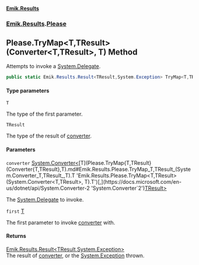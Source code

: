 #### [Emik.Results](index.md 'index')
### [Emik.Results](Emik.Results.md 'Emik.Results').[Please](Please.md 'Emik.Results.Please')

## Please.TryMap<T,TResult>(Converter<T,TResult>, T) Method

Attempts to invoke a [System.Delegate](https://docs.microsoft.com/en-us/dotnet/api/System.Delegate 'System.Delegate').

```csharp
public static Emik.Results.Result<TResult,System.Exception> TryMap<T,TResult>(System.Converter<T,TResult> converter, T first);
```
#### Type parameters

<a name='Emik.Results.Please.TryMap_T,TResult_(System.Converter_T,TResult_,T).T'></a>

`T`

The type of the first parameter.

<a name='Emik.Results.Please.TryMap_T,TResult_(System.Converter_T,TResult_,T).TResult'></a>

`TResult`

The type of the result of [converter](Please.TryMap{T,TResult}(Converter{T,TResult},T).md#Emik.Results.Please.TryMap_T,TResult_(System.Converter_T,TResult_,T).converter 'Emik.Results.Please.TryMap<T,TResult>(System.Converter<T,TResult>, T).converter').
#### Parameters

<a name='Emik.Results.Please.TryMap_T,TResult_(System.Converter_T,TResult_,T).converter'></a>

`converter` [System.Converter&lt;](https://docs.microsoft.com/en-us/dotnet/api/System.Converter-2 'System.Converter`2')[T](Please.TryMap{T,TResult}(Converter{T,TResult},T).md#Emik.Results.Please.TryMap_T,TResult_(System.Converter_T,TResult_,T).T 'Emik.Results.Please.TryMap<T,TResult>(System.Converter<T,TResult>, T).T')[,](https://docs.microsoft.com/en-us/dotnet/api/System.Converter-2 'System.Converter`2')[TResult](Please.TryMap{T,TResult}(Converter{T,TResult},T).md#Emik.Results.Please.TryMap_T,TResult_(System.Converter_T,TResult_,T).TResult 'Emik.Results.Please.TryMap<T,TResult>(System.Converter<T,TResult>, T).TResult')[&gt;](https://docs.microsoft.com/en-us/dotnet/api/System.Converter-2 'System.Converter`2')

The [System.Delegate](https://docs.microsoft.com/en-us/dotnet/api/System.Delegate 'System.Delegate') to invoke.

<a name='Emik.Results.Please.TryMap_T,TResult_(System.Converter_T,TResult_,T).first'></a>

`first` [T](Please.TryMap{T,TResult}(Converter{T,TResult},T).md#Emik.Results.Please.TryMap_T,TResult_(System.Converter_T,TResult_,T).T 'Emik.Results.Please.TryMap<T,TResult>(System.Converter<T,TResult>, T).T')

The first parameter to invoke [converter](Please.TryMap{T,TResult}(Converter{T,TResult},T).md#Emik.Results.Please.TryMap_T,TResult_(System.Converter_T,TResult_,T).converter 'Emik.Results.Please.TryMap<T,TResult>(System.Converter<T,TResult>, T).converter') with.

#### Returns
[Emik.Results.Result&lt;](Result{TOk,TErr}.md 'Emik.Results.Result<TOk,TErr>')[TResult](Please.TryMap{T,TResult}(Converter{T,TResult},T).md#Emik.Results.Please.TryMap_T,TResult_(System.Converter_T,TResult_,T).TResult 'Emik.Results.Please.TryMap<T,TResult>(System.Converter<T,TResult>, T).TResult')[,](Result{TOk,TErr}.md 'Emik.Results.Result<TOk,TErr>')[System.Exception](https://docs.microsoft.com/en-us/dotnet/api/System.Exception 'System.Exception')[&gt;](Result{TOk,TErr}.md 'Emik.Results.Result<TOk,TErr>')  
The result of [converter](Please.TryMap{T,TResult}(Converter{T,TResult},T).md#Emik.Results.Please.TryMap_T,TResult_(System.Converter_T,TResult_,T).converter 'Emik.Results.Please.TryMap<T,TResult>(System.Converter<T,TResult>, T).converter'), or the [System.Exception](https://docs.microsoft.com/en-us/dotnet/api/System.Exception 'System.Exception') thrown.